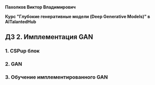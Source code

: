 **Пахолков Виктор Владимирович**

**Курс "Глубокие генеративные модели (Deep Generative Models)" в AITalantedHub**


## ДЗ 2. Имплементация GAN
### 1. CSPup блок


### 2. GAN


### 3. Обучение имплементированного GAN
